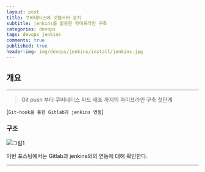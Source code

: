 ```yaml
---
layout: post
title: 쿠버네티스에 깃랩서버 설치
subtitle: jenkins를 활용한 파이프라인 구축
categories: devops
tags: devops jenkins
comments: true
published: true
header-img: img/devops/jenkins/install/jenkins.jpg
---
```


## 개요
---
> Git push 부터 쿠버네티스 파드 배포 까지의 파이프라인 구축 첫단계

[`Git-hook을 통한 Gitlab과 jenkins 연동`]




### 구조

![그림1](https://zunoxi.github.io/assets/img/devops/jenkins/install/jenkins.jpg)

이번 포스팅에서는 Gitlab과 jenkins와의 연동에 대해 확인한다.

---

